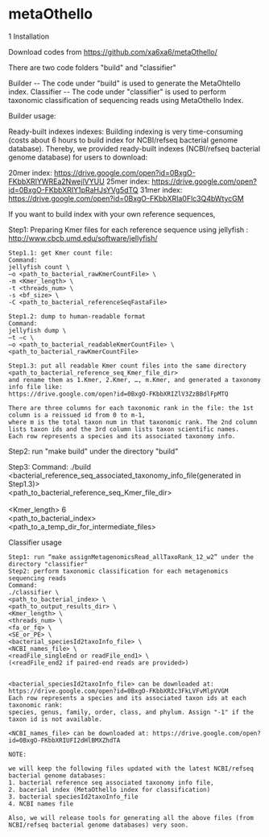 # metaOthello
1 Installation

Download codes from https://github.com/xa6xa6/metaOthello/

There are two code folders "build" and "classifier"

Builder -- The code under "build" is used to generate the MetaOhtello index.
Classifier -- The code under "classifier" is used to perform taxonomic classification of sequencing reads using MetaOthello Index.

Builder usage:
  
  Ready-built indexes indexes: Building indexing is very time-consuming (costs about 6 hours to build index for NCBI/refseq bacterial genome database).
  Thereby, we provided ready-built indexes (NCBI/refseq bacterial genome database) for users to download:
  
  20mer index: https://drive.google.com/open?id=0BxgO-FKbbXRIYWREa2NwejlVYUU
  25mer index: https://drive.google.com/open?id=0BxgO-FKbbXRIY1pRaHJsYVg5dTQ
  31mer index: https://drive.google.com/open?id=0BxgO-FKbbXRIa0Flc3Q4bWtycGM

  If you want to build index with your own reference sequences,

  Step1: Preparing Kmer files for each reference sequence using jellyfish : http://www.cbcb.umd.edu/software/jellyfish/

    Step1.1: get Kmer count file:
    Command: 
    jellyfish count \
    –o <path_to_bacterial_rawKmerCountFile> \
    -m <Kmer_length> \
    -t <threads_num> \
    -s <bf_size> \
    -C <path_to_bacterial_referenceSeqFastaFile>

    Step1.2: dump to human-readable format
    Command: 
    jellyfish dump \
    –t –c \
    –o <path_to_bacterial_readableKmerCountFile> \
    <path_to_bacterial_rawKmerCountFile>
   
    Step1.3: put all readable Kmer count files into the same directory 
    <path_to_bacterial_reference_seq_Kmer_file_dir> 
    and rename them as 1.Kmer, 2.Kmer, …, m.Kmer, and generated a taxonomy info file like: 
    https://drive.google.com/open?id=0BxgO-FKbbXRIZlV3ZzBBdlFpMTQ
    
    There are three columns for each taxonomic rank in the file: the 1st column is a reissued id from 0 to m-1, 
    where m is the total taxon num in that taxonomic rank. The 2nd column lists taxon ids and the 3rd column lists taxon scientific names. 
    Each row represents a species and its associated taxonomy info.

  Step2: run "make build" under the directory "build"
  
  Step3:
    Command:
    ./build \
    <bacterial_reference_seq_associated_taxonomy_info_file(generated in Step1.3)> \
    <path_to_bacterial_reference_seq_Kmer_file_dir> \
    <shared kmer file suffixes> \
    <Kmer_length> 6 \
    <path_to_bacterial_index> \
    <path_to_a_temp_dir_for_intermediate_files>

Classifier usage

    Step1: run “make assignMetagenomicsRead_allTaxoRank_12_w2” under the directory "classifier"
    Step2: perform taxonomic classification for each metagenomics sequencing reads
    Command:
    ./classifier \
    <path_to_bacterial_index> \
    <path_to_output_results_dir> \
    <Kmer_length> \
    <threads_num> \
    <fa_or_fq> \
    <SE_or_PE> \
    <bacterial_speciesId2taxoInfo_file> \ 
    <NCBI_names_file> \
    <readFile_singleEnd or readFile_end1> \
    (<readFile_end2 if paired-end reads are provided>)


    <bacterial_speciesId2taxoInfo_file> can be downloaded at: https://drive.google.com/open?id=0BxgO-FKbbXRIc3FkLVFvMlpVVGM    
    Each row represents a species and its associated taxon ids at each taxonomic rank:
    species, genus, family, order, class, and phylum. Assign "-1" if the taxon id is not available.

    <NCBI_names_file> can be downloaded at: https://drive.google.com/open?id=0BxgO-FKbbXRIUFI2dHlBMXZhdTA

    NOTE: 

    we will keep the following files updated with the latest NCBI/refseq bacterial genome databases:
    1. bacterial reference seq associated taxonomy info file,
    2. bacerial index (MetaOthello index for classification)
    3. bacterial speciesId2taxoInfo_file
    4. NCBI names file

    Also, we will release tools for generating all the above files (from NCBI/refseq bacterial genome databases) very soon.